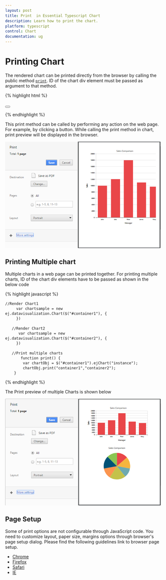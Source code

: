 ```yaml
---
layout: post
title: Print  in Essential Typescript Chart
description: Learn how to print the chart.
platform: typescript
control: Chart
documentation: ug
---
```


# Printing Chart

The rendered chart can be printed directly from the browser by calling the public method [`print`](../api/ejchart#methods:print). ID of the chart div element must be passed as argument to that method.

{% highlight html %}

<body>
   <button type="button" onclick="print()" ></button> 
    <div id="chartcontainer"></div>
<script>
        //Render Chart
        var chartsample = new ej.datavisualization.Chart($("#chartcontainer"), { 
         });

function print() {
var chartObj = $("#chartcontainer").ejChart("instance");
chartObj.print("chartcontainer");
        }

</script>
</body>

{% endhighlight %}


This print method can be called by performing any action on the web page. For example, by clicking a button. While calling the print method in chart, print preview will be displayed in the browser.

![](Printing_images/Printing_img1.png)

## Printing Multiple chart

Multiple charts in a web page can be printed together. For printing multiple charts, ID of the chart div elements have to be passed as shown in the below code 


{% highlight javascript %}
   
    //Render Chart1
         var chartsample = new ej.datavisualization.Chart($("#container1"), { 
         })

       //Render Chart2
          var chartsample = new ej.datavisualization.Chart($("#container2"), { 
         })

       //Print multiple charts 
           function print() {
            var chartObj = $("#container1").ejChart("instance");
            chartObj.print("container1","container2");
        }

{% endhighlight %}

The Print preview of multiple Charts is shown below 

![](Printing_images/Printing_img2.png)

## Page Setup

Some of print options are not configurable through JavaScript code. You need to customize layout, paper size, margins options through browser's page setup dialog. Please find the following guidelines link to browser page setup.

* [Chrome](https://support.google.com/chrome/answer/1379552?hl=en)
* [Firefox](https://support.mozilla.org/en-US/kb/how-print-web-pages-firefox)
* [Safari](http://www.mintprintables.com/print-tips/adjust-margins-osx/)
* [IE](http://www.helpteaching.com/help/print/index.htm) 
